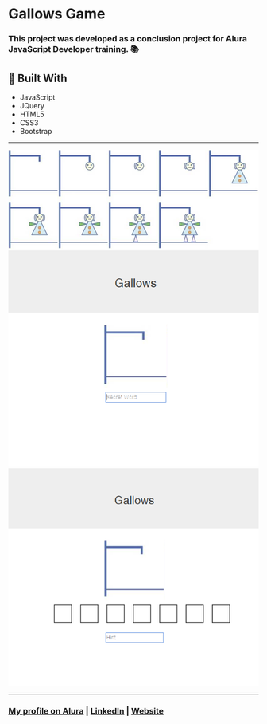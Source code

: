 # Gallows Game

### This project was developed as a conclusion project for Alura JavaScript Developer training. :books:


## :electric_plug: Built With

- JavaScript
- JQuery
- HTML5
- CSS3
- Bootstrap

<hr />

<p align="center">
  <img src="src/assets/sprite.jpeg" />
  <img src="src/assets/gallows-01.png" />
  <img src="src/assets/gallows-02.png" />
</p>

<hr />

### <a href="https://cursos.alura.com.br/user/stefanosaffran">My profile on Alura</a> | <a href="https://www.linkedin.com/in/stefanosaffran/">LinkedIn</a> | <a href="https://stefanosaffran.com">Website</a>
